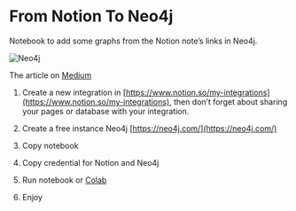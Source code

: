 # From Notion To Neo4j

Notebook to add some graphs from the Notion note’s links in Neo4j. 

![Neo4j](/repository/img.png?raw=true "Neo4j Bloom for visualize connection between notes in Notion")

The article on [Medium](https://medium.com/@ivanyufryakov/from-notion-to-neo4j-70a288976813) 

1. Create a new integration in [https://www.notion.so/my-integrations](https://www.notion.so/my-integrations), then don’t forget about sharing your pages or database with your integration.

2. Create a free instance Neo4j [https://neo4j.com/](https://neo4j.com/)

3. Copy notebook

4. Copy credential for Notion and Neo4j

5. Run notebook or [Colab](https://colab.research.google.com/drive/1DRdewHoY6GkZUjtkUUzQq1eWnznOjot2?usp=sharing)

6. Enjoy